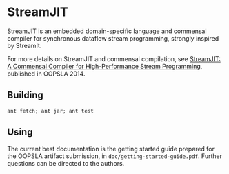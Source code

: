StreamJIT
=========

StreamJIT is an embedded domain-specific language and commensal compiler
for synchronous dataflow stream programming, strongly inspired by
StreamIt.

For more details on StreamJIT and commensal compilation, see [StreamJIT: A
Commensal Compiler for High-Performance Stream Programming](http://groups.csail.mit.edu/commit/papers/2014/bosboom-oopsla14-commensal.pdf),
published in OOPSLA 2014.

Building
--------

`ant fetch; ant jar; ant test`

Using
-----

The current best documentation is the getting started guide prepared for 
the OOPSLA artifact submission, in `doc/getting-started-guide.pdf`.
Further questions can be directed to the authors.
